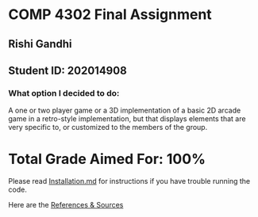 # COMP 4302 Final Assignment

## Rishi Gandhi

## Student ID: 202014908

### What option I decided to do:
A one or two player game or a 3D implementation of a basic 2D arcade game in
a retro-style implementation, but that displays elements that are very specific to,
or customized to the members of the group.

# Total Grade Aimed For: 100%

Please read [Installation.md](https://github.com/iamrishigandhi/COMP-4302-Assignment-4/blob/main/Installation.md) for instructions if you have trouble running the code.

Here are the [References & Sources](https://github.com/iamrishigandhi/COMP-4302-Assignment-4/blob/main/References%20%26%20Sources.md)